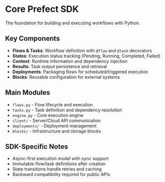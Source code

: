 # Core Prefect SDK

The foundation for building and executing workflows with Python.

## Key Components

- **Flows & Tasks**: Workflow definition with `@flow` and `@task` decorators
- **States**: Execution status tracking (Pending, Running, Completed, Failed)
- **Context**: Runtime information and dependency injection
- **Results**: Task output persistence and retrieval
- **Deployments**: Packaging flows for scheduled/triggered execution
- **Blocks**: Reusable configuration for external systems

## Main Modules

- `flows.py` - Flow lifecycle and execution
- `tasks.py` - Task definition and dependency resolution
- `engine.py` - Core execution engine
- `client/` - Server/Cloud API communication
- `deployments/` - Deployment management
- `blocks/` - Infrastructure and storage blocks

## SDK-Specific Notes

- Async-first execution model with sync support
- Immutable flow/task definitions after creation
- State transitions handle retries and caching
- Backward compatibility required for public APIs